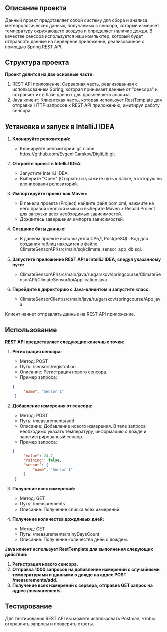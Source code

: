 # 

## Описание проекта
Данный проект представляет собой систему для сбора и анализа метеорологических данных, получаемых с сенсора, который измеряет температуру окружающего воздуха и определяет наличие дождя. В качестве сенсора используется наш компьютер, который будет отправлять данные на серверное приложение, реализованное с помощью Spring REST API.

## Структура проекта

**Проект делится на две основные части:**

1. REST API приложение: Серверная часть, реализованная с использованием Spring, которая принимает данные от "сенсора" и сохраняет их в базе данных для дальнейшего анализа.
2. Java клиент: Клиентская часть, которая использует RestTemplate для отправки HTTP-запросов к REST API приложению, имитируя работу сенсора.

## Установка и запуск в IntelliJ IDEA
1. **Клонируйте репозиторий:**
    - Клонируйте репозиторий: git clone https://github.com/EvgeniiGarskov/DigitLib.git
  
2. **Откройте проект в IntelliJ IDEA:**
    - Запустите IntelliJ IDEA.
    - Выберите "Open" (Открыть) и укажите путь к папке, в которую вы клонировали репозиторий.
  
3. **Импортируйте проект как Maven:**
    - В панели проекта (Project) найдите файл pom.xml, нажмите на него правой кнопкой мыши и выберите Maven > Reload Project для загрузки всех необходимых зависимостей.
    - Дождитесь завершения импорта зависимостей.
  
4. **Создание базы данных:**
    - В данном проекте используется СУБД PostgreSQL. Код для создания таблиц находится в файле ClimateSensorAPI/src/main/sql/climate_sensor_app_db.sql.

5. **Запустите приложение REST API в IntelliJ IDEA, следуя указанному пути:**
   - ClimateSensorAPI/src/main/java/ru/garskov/springcourse/ClimateSensorAPI/ClimateSensorApiApplication.java
  
6. **Перейдите в директорию с Java-клиентом и запустите класс:**
   - ClimateSensorClient/src/main/java/ru/garskov/springcourse/App.java
   
Клиент начнет отправлять данные на REST API приложение.

## Использование

**REST API предоставляет следующие конечные точки:**

1. **Регистрация сенсора:**
   - Метод: POST
   - Путь: /sensors/registration
   - Описание: Регистрация нового сенсора.
   - Пример запроса:
   ```json
   {
        "name": "Sensor 1"
    }

2. **Добавление измерения от сенсора:**
   - Метод: POST
   - Путь: /measurements/add
   - Описание: Добавление нового измерения. В теле запроса необходимо указать температуру, информацию о дожде и зарегистрированный сенсор.
   - Пример запроса:
   ```json
   {
        "value": 24.7,
        "raining": false,
        "sensor": {
            "name": "Sensor 1"
        }
    }

3. **Получение всех измерений:**
   - Метод: GET
   - Путь: /measurements
   - Описание: Получение списка всех измерений.

4. **Получение количества дождливых дней:**
   - Метод: GET
   - Путь: /measurements/rainyDaysCount
   - Описание: Получение количества дней с дождем.

**Java клиент использует RestTemplate для выполнения следующих действий:**

1. **Регистрация нового сенсора.**
2. **Отправка 1000 запросов на добавление измерений с случайными температурами и данными о дожде на адрес POST /measurements/add.**
3. **Получение всех измерений с сервера, отправив GET запрос на адрес /measurements.**

## Тестирование

Для тестирования REST API вы можете использовать Postman, чтобы отправлять запросы и проверять ответы.
